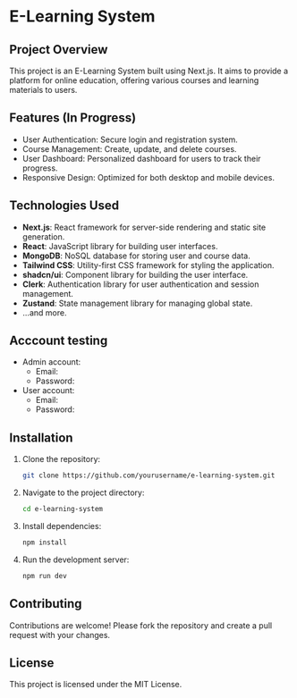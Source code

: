 # E-Learning System

## Project Overview

This project is an E-Learning System built using Next.js. It aims to provide a platform for online education, offering various courses and learning materials to users.

## Features (In Progress)

- User Authentication: Secure login and registration system.
- Course Management: Create, update, and delete courses.
- User Dashboard: Personalized dashboard for users to track their progress.
- Responsive Design: Optimized for both desktop and mobile devices.

## Technologies Used

- **Next.js**: React framework for server-side rendering and static site generation.
- **React**: JavaScript library for building user interfaces.
- **MongoDB**: NoSQL database for storing user and course data.
- **Tailwind CSS**: Utility-first CSS framework for styling the application.
- **shadcn/ui**: Component library for building the user interface.
- **Clerk**: Authentication library for user authentication and session management.
- **Zustand**: State management library for managing global state.
- ...and more.

## Acccount testing

- Admin account:
  - Email:
  - Password:
- User account:
  - Email:
  - Password:

## Installation

1. Clone the repository:
   ```bash
   git clone https://github.com/yourusername/e-learning-system.git
   ```
2. Navigate to the project directory:
   ```bash
   cd e-learning-system
   ```
3. Install dependencies:
   ```bash
   npm install
   ```
4. Run the development server:
   ```bash
   npm run dev
   ```

## Contributing

Contributions are welcome! Please fork the repository and create a pull request with your changes.

## License

This project is licensed under the MIT License.
